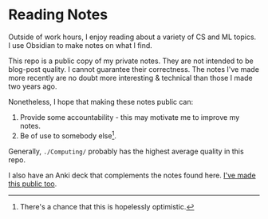 # Reading Notes

Outside of work hours, I enjoy reading about a variety of CS and ML topics.
I use Obsidian to make notes on what I find.

This repo is a public copy of my private notes. They are not intended to be blog-post quality. I cannot guarantee their correctness. The notes I've made more recently are no doubt more interesting & technical than those I made two years ago.

Nonetheless, I hope that making these notes public can:

1. Provide some accountability - this may motivate me to improve my notes.
2. Be of use to somebody else[^fn1].

Generally, `./Computing/` probably has the highest average quality in this repo. 

I also have an Anki deck that complements the notes found here. [I've made this public too](https://ankiweb.net/shared/info/1575034413).


[^fn1]: There's a chance that this is hopelessly optimistic.
